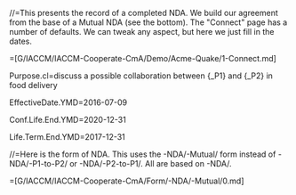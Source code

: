//=This presents the record of a completed NDA.  We build our agreement from the base of a Mutual NDA (see the bottom).  The "Connect" page has a number of defaults. We can tweak any aspect, but here we just fill in the dates.  

=[G/IACCM/IACCM-Cooperate-CmA/Demo/Acme-Quake/1-Connect.md]

Purpose.cl=discuss a possible collaboration between {_P1} and {_P2} in food delivery

EffectiveDate.YMD=2016-07-09

Conf.Life.End.YMD=2020-12-31

Life.Term.End.YMD=2017-12-31

//=Here is the form of NDA.  This uses the -NDA/-Mutual/ form instead of -NDA/-P1-to-P2/ or -NDA/-P2-to-P1/.  All are based on -NDA/.

=[G/IACCM/IACCM-Cooperate-CmA/Form/-NDA/-Mutual/0.md]